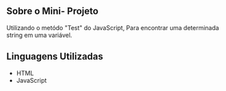 
## Sobre o Mini- Projeto

Utilizando o metódo "Test" do JavaScript, Para encontrar uma determinada string em uma variável.

## Linguagens Utilizadas

- HTML
- JavaScript